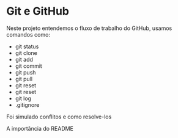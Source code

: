 <h1>Git e GitHub</h1>
<p>Neste projeto entendemos o fluxo de trabalho do GitHub, usamos comandos como:</p>
<ul>
  <li>git status</li>
  <li>git clone</li>
  <li>git add</li>
  <li>git commit</li>
  <li>git push</li>
  <li>git pull</li>
  <li>git reset</li>
  <li>git reset</li>
  <li>git log</li>
  <li>.gitignore</li>
</ul>
<p>Foi simulado conflitos e como resolve-los</p>
<p>A importância do README</p>


